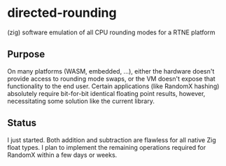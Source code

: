 # directed-rounding

(zig) software emulation of all CPU rounding modes for a RTNE platform

## Purpose

On many platforms (WASM, embedded, ...), either the hardware doesn't provide access to rounding mode swaps, or the VM doesn't expose that functionality to the end user. Certain applications (like RandomX hashing) absolutely require bit-for-bit identical floating point results, however, necessitating some solution like the current library.

## Status

I just started. Both addition and subtraction are flawless for all native Zig float types. I plan to implement the remaining operations required for RandomX within a few days or weeks.
